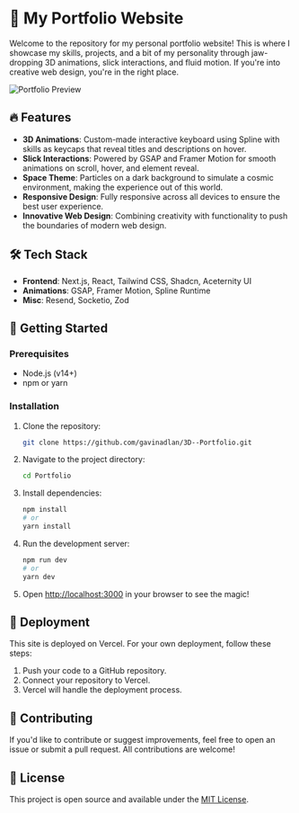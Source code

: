 # 🚀 My Portfolio Website

Welcome to the repository for my personal portfolio website! This is where I showcase my skills, projects, and a bit of my personality through jaw-dropping 3D animations, slick interactions, and fluid motion. If you're into creative web design, you're in the right place.

![Portfolio Preview](https://github.com/Naresh-Khatri/Portfolio/blob/main/public/assets/projects-screenshots/portfolio/landing.png?raw=true)

## 🔥 Features

- **3D Animations**: Custom-made interactive keyboard using Spline with skills as keycaps that reveal titles and descriptions on hover.
- **Slick Interactions**: Powered by GSAP and Framer Motion for smooth animations on scroll, hover, and element reveal.
- **Space Theme**: Particles on a dark background to simulate a cosmic environment, making the experience out of this world.
- **Responsive Design**: Fully responsive across all devices to ensure the best user experience.
- **Innovative Web Design**: Combining creativity with functionality to push the boundaries of modern web design.

## 🛠️ Tech Stack

- **Frontend**: Next.js, React, Tailwind CSS, Shadcn, Aceternity UI
- **Animations**: GSAP, Framer Motion, Spline Runtime
- **Misc**: Resend, Socketio, Zod

## 🚀 Getting Started

### Prerequisites

- Node.js (v14+)
- npm or yarn

### Installation

1. Clone the repository:

   ```bash
   git clone https://github.com/gavinadlan/3D--Portfolio.git
   ```

2. Navigate to the project directory:

   ```bash
   cd Portfolio
   ```

3. Install dependencies:

   ```bash
   npm install
   # or
   yarn install
   ```

4. Run the development server:

   ```bash
   npm run dev
   # or
   yarn dev
   ```

5. Open [http://localhost:3000](http://localhost:3000) in your browser to see the magic!

## 🚀 Deployment

This site is deployed on Vercel. For your own deployment, follow these steps:

1. Push your code to a GitHub repository.
2. Connect your repository to Vercel.
3. Vercel will handle the deployment process.

## 🤝 Contributing

If you'd like to contribute or suggest improvements, feel free to open an issue or submit a pull request. All contributions are welcome!

## 📄 License

This project is open source and available under the [MIT License](LICENSE).

